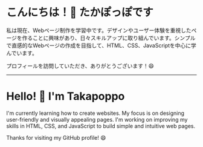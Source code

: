 # こんにちは！👋 たかぽっぽです

私は現在、Webページ制作を学習中です。デザインやユーザー体験を重視したページを作ることに興味があり、日々スキルアップに取り組んでいます。シンプルで直感的なWebページの作成を目指して、HTML、CSS、JavaScriptを中心に学んでいます。

プロフィールを訪問していただき、ありがとうございます！😄

---

# Hello! 👋 I'm Takapoppo

I'm currently learning how to create websites. My focus is on designing user-friendly and visually appealing pages. I'm working on improving my skills in HTML, CSS, and JavaScript to build simple and intuitive web pages.

Thanks for visiting my GitHub profile! 😄

<!--
**takapoppo/takapoppo** is a ✨ _special_ ✨ repository because its `README.md` (this file) appears on your GitHub profile.

Here are some ideas to get you started:

- 🔭 I’m currently working on ...
- 🌱 I’m currently learning ...
- 👯 I’m looking to collaborate on ...
- 🤔 I’m looking for help with ...
- 💬 Ask me about ...
- 📫 How to reach me: ...
- 😄 Pronouns: ...
- ⚡ Fun fact: ...
-->
